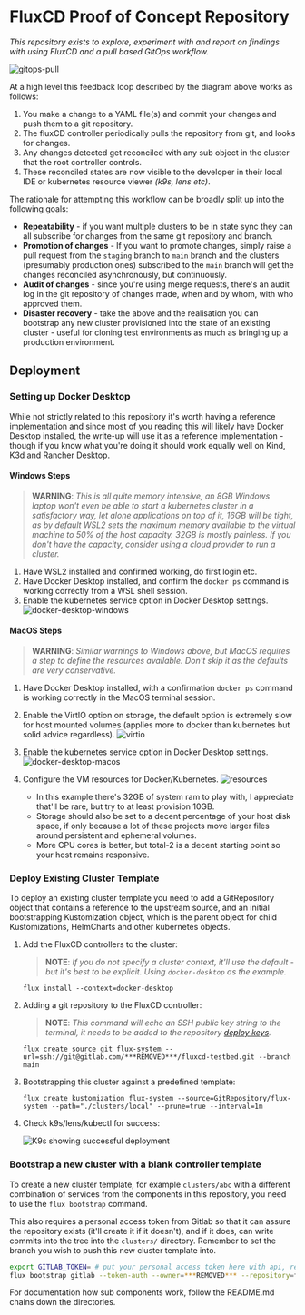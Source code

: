 # FluxCD Proof of Concept Repository

_This repository exists to explore, experiment with and report on findings with using FluxCD and a pull based GitOps workflow._

![gitops-pull](docs/gitops-pull.drawio.svg)

At a high level this feedback loop described by the diagram above works as follows:

1. You make a change to a YAML file(s) and commit your changes and push them to a git repository.
2. The fluxCD controller periodically pulls the repository from git, and looks for changes.
3. Any changes detected get reconciled with any sub object in the cluster that the root controller controls.
4. These reconciled states are now visible to the developer in their local IDE or kubernetes resource viewer _(k9s, lens etc)_.

The rationale for attempting this workflow can be broadly split up into the following goals:

* **Repeatability** - if you want multiple clusters to be in state sync they can all subscribe for changes from the same git repository and branch.
* **Promotion of changes** - If you want to promote changes, simply raise a pull request from the `staging` branch to `main` branch and the clusters (presumably production ones) subscribed to the `main` branch will get the changes reconciled asynchronously, but continuously. 
* **Audit of changes** - since you're using merge requests, there's an audit log in the git repository of changes made, when and by whom, with who approved them.
* **Disaster recovery** - take the above and the realisation you can bootstrap any new cluster provisioned into the state of an existing cluster - useful for cloning test environments as much as bringing up a production environment.

## Deployment

### Setting up Docker Desktop

While not strictly related to this repository it's worth having a reference implementation and since most of you reading this will likely have Docker Desktop installed, the write-up will use it as a reference implementation - though if you know what you're doing it should work equally well on Kind, K3d and Rancher Desktop.

#### Windows Steps
> **WARNING**: _This is all quite memory intensive, an 8GB Windows laptop won't even be able to start a kubernetes cluster in a satisfactory way, let alone applications on top of it, 16GB will be tight, as by default WSL2 sets the maximum memory available to the virtual machine to 50% of the host capacity. 32GB is mostly painless. If you don't have the capacity, consider using a cloud provider to run a cluster._

1. Have WSL2 installed and confirmed working, do first login etc.
1. Have Docker Desktop installed, and confirm the `docker ps` command is working correctly from a WSL shell session.
1. Enable the kubernetes service option in Docker Desktop settings.
    ![docker-desktop-windows](docs/windows-docker-desktop.png)

#### MacOS Steps

> **WARNING**: _Similar warnings to Windows above, but MacOS requires a step to define the resources available. Don't skip it as the defaults are very conservative._

1. Have Docker Desktop installed, with a confirmation `docker ps` command is working correctly in the MacOS terminal session.
1. Enable the VirtIO option on storage, the default option is extremely slow for host mounted volumes (applies more to docker than kubernetes but solid advice regardless).
    ![virtio](docs/macos-docker-desktop-general.png)
1. Enable the kubernetes service option in Docker Desktop settings.
    ![docker-desktop-macos](docs/macos-docker-desktop-kubernetes.png)
1. Configure the VM resources for Docker/Kubernetes.
    ![resources](docs/macos-docker-desktop-resources.png)

    * In this example there's 32GB of system ram to play with, I appreciate that'll be rare, but try to at least provision 10GB. 
    * Storage should also be set to a decent percentage of your host disk space, if only because a lot of these projects move larger files around persistent and ephemeral volumes.
    * More CPU cores is better, but total-2 is a decent starting point so your host remains responsive.

### Deploy Existing Cluster Template

To deploy an existing cluster template you need to add a GitRepository object that contains a reference to the upstream source, and an initial bootstrapping Kustomization object, which is the parent object for child Kustomizations, HelmCharts and other kubernetes objects.


1. Add the FluxCD controllers to the cluster:
    > **NOTE**: _If you do not specify a cluster context, it'll use the default - but it's best to be explicit. Using `docker-desktop` as the example._
    ```shell
    flux install --context=docker-desktop
    ```
1. Adding a git repository to the FluxCD controller:
    > **NOTE**: _This command will echo an SSH public key string to the terminal, it needs to be added to the repository [deploy keys](https://gitlab.com/***REMOVED***/fluxcd-testbed/-/settings/repository#js-deploy-keys-settings)._

    ```shell
    flux create source git flux-system --url=ssh://git@gitlab.com/***REMOVED***/fluxcd-testbed.git --branch main
    ```

1. Bootstrapping this cluster against a predefined template:
    ```
    flux create kustomization flux-system --source=GitRepository/flux-system --path="./clusters/local" --prune=true --interval=1m 
    ```
4. Check k9s/lens/kubectl for success:
    
    ![K9s showing successful deployment](docs/k9s-reconcile-success.png)

### Bootstrap a new cluster with a blank controller template

To create a new cluster template, for example `clusters/abc` with a different combination of services from the components in this repository, you need to use the `flux bootstrap` command.

This also requires a personal access token from Gitlab so that it can assure the repository exists (it'll create it if it doesn't), and if it does, can write commits into the tree into the `clusters/` directory. Remember to set the branch you wish to push this new cluster template into.

```bash
export GITLAB_TOKEN= # put your personal access token here with api, read_api and read_repository access
flux bootstrap gitlab --token-auth --owner=***REMOVED*** --repository=fluxcd-testbed --branch=main --path=./clusters/abc
```

For documentation how sub components work, follow the README.md chains down the directories.
